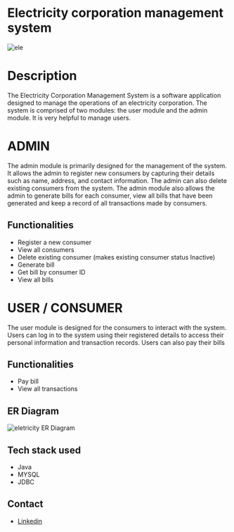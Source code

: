 # Electricity corporation management system

![ele](https://user-images.githubusercontent.com/112763866/221608431-85e05ee8-5c58-40e9-b527-391115b478af.png)

# Description
The Electricity Corporation Management System is a software application designed to manage the operations of an electricity corporation. The system is comprised of two modules: the user module and the admin module. It is very helpful to manage users.

# ADMIN

The admin module is primarily designed for the management of the system. It allows the admin to register new consumers by capturing their details such as name, address, and contact information. The admin can also delete existing consumers from the system. The admin module also allows the admin to generate bills for each consumer, view all bills that have been generated and keep a record of all transactions made by consumers.

## Functionalities
- Register a new consumer
- View all consumers
- Delete existing consumer (makes existing consumer status Inactive)
- Generate bill
- Get bill by consumer ID
- View all bills

# USER / CONSUMER

The user module is designed for the consumers to interact with the system. Users can log in to the system using their registered details to access their personal information and transaction records. Users can also pay their bills 

## Functionalities
- Pay bill
- View all transactions

## ER Diagram
![eletricity ER Diagram](https://user-images.githubusercontent.com/112763866/221605736-c252d6a1-4e73-426f-9723-5c0c1fc1d5bd.png)

## Tech stack used
- Java
- MYSQL
- JDBC

## Contact
- [Linkedin](https://www.linkedin.com/in/akash-chauhan-03b105243/)
